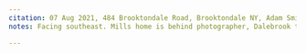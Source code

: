 ```yaml
---
citation: 07 Aug 2021, 484 Brooktondale Road, Brooktondale NY, Adam Smith
notes: Facing southeast. Mills home is behind photographer, Dalebrook to the left. In Gertrude Conant's recollections of Mills' store, she mentions the  stairs leading to the second floor on the western side.

---
```

